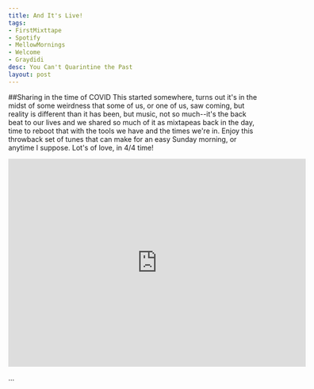 ```yaml
---
title: And It's Live!
tags:
- FirstMixttape
- Spotify
- MellowMornings
- Welcome
- Graydidi
desc: You Can't Quarintine the Past
layout: post
---
```



<!-- more -->
##Sharing in the time of COVID
This started somewhere, turns out it's in the midst of some weirdness that some of us, or one of us, saw coming, but reality is different than it has been, but music, not so much--it's the back beat to our lives and we shared so much of it as mixtapeas back in the day, time to reboot that with the tools we have and the times we're in. Enjoy this throwback set of tunes that can make for an easy Sunday morning, or anytime I suppose. Lot's of love, in 4/4 time!

<iframe src="https://open.spotify.com/embed/playlist/7AIdDZOivZleF35Be2OYfb" width=600" height="420" frameborder="0" allowtransparency="true" allow="encrypted-media"></iframe>




...
